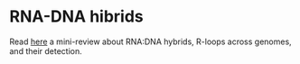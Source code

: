 # RNA-DNA hibrids

Read [here](https://github.com/msantorsola/DRIP-seq/blob/master/literature/R-loop_review_MS_2024.pdf) a mini-review about RNA:DNA hybrids, R-loops across genomes, and their detection.

